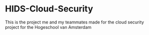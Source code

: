 # HIDS-Cloud-Security
This is the project me and my teammates made for the cloud security project for the Hogeschool van Amsterdam
